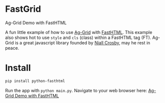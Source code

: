 # FastGrid
Ag-Grid Demo with FastHTML

A fun little example of how to use [Ag-Grid](https://ag-grid.com/) with [FastHTML](https://about.fastht.ml). This example also shows hot to use `style` and `cls`
(class) within a FastHTML tag (FT). Ag-Grid is a great javascript library founded by [Niall Crosby](https://blog.ag-grid.com/in-memory-of-niall-crosby/), may he rest in peace. 

# Install

``` sh
pip install python-fasthtml
```

Run the app with `python main.py`. Navigate to your web browser here: [Ag-Grid Demo with FastHTML](http://localhost:5001/ag-grid-demo)
